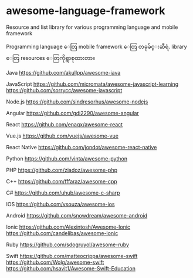 # awesome-language-framework
Resource and list library for various programming language and mobile framework

Programming language ေတြ mobile framework ေတြ တခုခ်င္းဆီရဲ. library ေတြ resources ေတြကိုရွာစုထားတာ။

Java
https://github.com/akullpp/awesome-java

JavaScript
https://github.com/micromata/awesome-javascript-learning
https://github.com/sorrycc/awesome-javascript

Node.js
https://github.com/sindresorhus/awesome-nodejs

Angular
https://github.com/gdi2290/awesome-angular

React
https://github.com/enaqx/awesome-react

Vue.js
https://github.com/vuejs/awesome-vue

React Native
https://github.com/jondot/awesome-react-native

Python 
https://github.com/vinta/awesome-python

PHP
https://github.com/ziadoz/awesome-php

C++
https://github.com/fffaraz/awesome-cpp

C#
https://github.com/uhub/awesome-c-sharp

IOS
https://github.com/vsouza/awesome-ios

Android 
https://github.com/snowdream/awesome-android

Ionic
https://github.com/Alexintosh/Awesome-Ionic 
https://github.com/candelibas/awesome-ionic

Ruby
https://github.com/sdogruyol/awesome-ruby

Swift 
https://github.com/matteocrippa/awesome-swift
https://github.com/Wolg/awesome-swift
https://github.com/hsavit1/Awesome-Swift-Education
